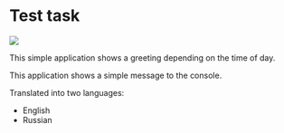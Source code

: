 <!DOCTYPE html>
<html lang="en">
<head>
    <meta charset="utf-8">
    <H1>Test task</H1>
</head>
<body>
<p><a href="https://travis-ci.org/GondarOleg/untitled1"><img
        src="https://travis-ci.org/GondarOleg/untitled1.svg?branch=master" style="max-width:100%;"></a>
<p>This simple application shows a greeting depending on the time of day.</p>
<p>This application shows a simple message to the console.</p>
<p>Translated into two languages:</p>
<ul>
    <li>English</li>
    <li>Russian</li>

</ul>

</body>
</html>

